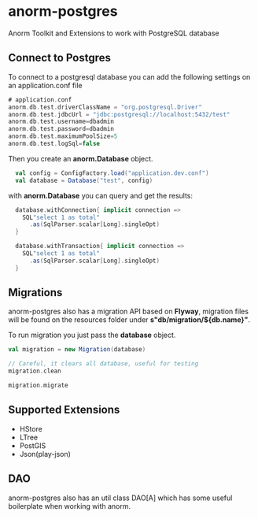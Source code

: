 # anorm-postgres
Anorm Toolkit and Extensions to work with PostgreSQL database

## Connect to Postgres

To connect to a postgresql database you can add the following settings on an application.conf file

~~~scala
# application.conf
anorm.db.test.driverClassName = "org.postgresql.Driver"
anorm.db.test.jdbcUrl = "jdbc:postgresql://localhost:5432/test"
anorm.db.test.username=dbadmin
anorm.db.test.password=dbadmin
anorm.db.test.maximumPoolSize=5
anorm.db.test.logSql=false
~~~

Then you create an **anorm.Database** object.

~~~scala
  val config = ConfigFactory.load("application.dev.conf")
  val database = Database("test", config)
~~~

with **anorm.Database** you can query and get the results:

~~~scala
  database.withConnection{ implicit connection =>
    SQL"select 1 as total"
      .as(SqlParser.scalar[Long].singleOpt)
  }

  database.withTransaction{ implicit connection =>
    SQL"select 1 as total"
      .as(SqlParser.scalar[Long].singleOpt)
  }  
~~~

## Migrations
anorm-postgres also has a migration API based on **Flyway**, migration files will be found on the resources folder under **s"db/migration/${db.name}"**.

To run migration you just pass the **database** object.

~~~scala
val migration = new Migration(database)

// Careful, it clears all database, useful for testing
migration.clean

migration.migrate

~~~

## Supported Extensions
* HStore
* LTree
* PostGIS
* Json(play-json)

## DAO
anorm-postgres also has an util class DAO[A] which has some useful boilerplate when working with anorm.

